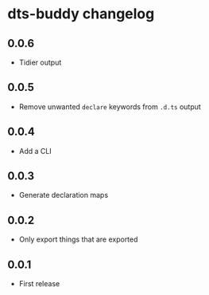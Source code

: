 # dts-buddy changelog

## 0.0.6

- Tidier output

## 0.0.5

- Remove unwanted `declare` keywords from `.d.ts` output

## 0.0.4

- Add a CLI

## 0.0.3

- Generate declaration maps

## 0.0.2

- Only export things that are exported

## 0.0.1

- First release
